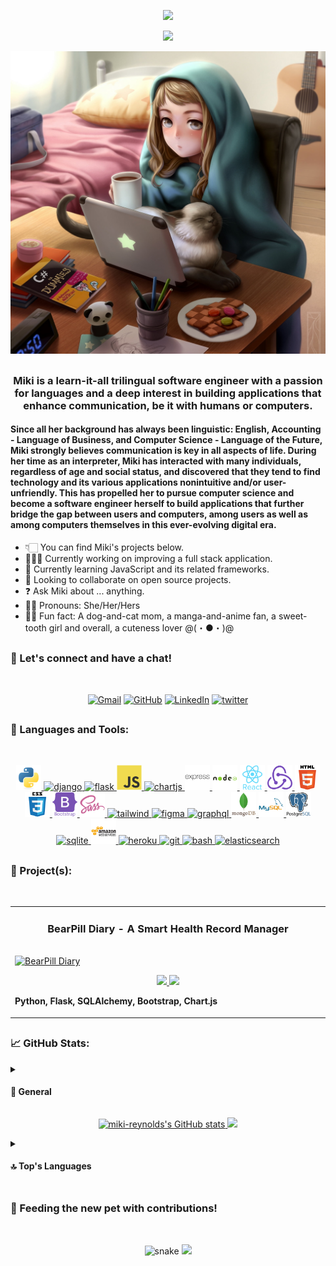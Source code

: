 <p align="center">
  <img src="https://capsule-render.vercel.app/api?text=Hi There!🕹️&animation=fadeIn&type=waving&color=gradient&height=100"/>
</p>

<p align="center">
  <a href="https://github.com/miki-reynolds"><img src="https://readme-typing-svg.herokuapp.com?font=Noto+Sans+Japanese&size=22&color=FF708E&lines=Welcome+to+Miki's+profile+%CA%95%E2%80%A2%CC%81%E1%B4%A5%E2%80%A2%CC%80%CA%94+;%22The+harder+you+work%2C+;The+luckier+you+get%22++-+Gary+Player&center=true&width=500&height=50"></a>
</p>


<p align="center">
<img alt="Neko" src="https://github.com/miki-reynolds/miki-reynolds/blob/main/neko.jpg?raw=true"/>
</p>


##
<h3 align="center">
	Miki is a learn-it-all trilingual software engineer with a passion for languages and a deep interest in building applications that enhance communication, be it with humans or computers.
</h3>

#### Since all her background has always been linguistic: English, Accounting - Language of Business, and Computer Science - Language of the Future, Miki strongly believes communication is key in all aspects of life. During her time as an interpreter, Miki has interacted with many individuals, regardless of age and social status, and discovered that they tend to find technology and its various applications nonintuitive and/or user-unfriendly. This has propelled her to pursue computer science and become a software engineer herself to build applications that further bridge the gap between users and computers, among users  as well as among computers themselves in this ever-evolving digital era.

- 👇🏻 You can find Miki's projects below.
- 👩🏻‍💻 Currently working on improving a full stack application.
- 🌱 Currently learning JavaScript and its related frameworks.
- 👯 Looking to collaborate on open source projects. 
- ❓ Ask Miki about ... anything.
- 👩‍🦰 Pronouns: She/Her/Hers
- 🐻‍❄️ Fun fact: A dog-and-cat mom, a manga-and-anime fan, a sweet-tooth girl and overall, a cuteness lover @(・●・)@


##
### 💬 Let's connect and have a chat!
<br />
<p align="center">
  <!-- <a href=""><img src="https://img.icons8.com/bubbles/50/000000/web.png" alt="Website"/></a> -->
	<a href="mailto:mikireynolds.swe@gmail.com"><img src="https://img.icons8.com/bubbles/50/000000/gmail.png" title='Gmail' alt="Gmail"/></a>
	<a href="https://github.com/miki-reynolds"><img src="https://img.icons8.com/bubbles/50/000000/github.png" title='GitHub' alt="GitHub"/></a>
	<a href="https://www.linkedin.com/in/mikireynolds10/"><img src="https://img.icons8.com/bubbles/50/000000/linkedin.png" title='LinkedIn' alt="LinkedIn"/></a>
	<a href="https://twitter.com/mikirey_"><img src="https://img.icons8.com/bubbles/50/000000/twitter-circled.png" title='Twitter' alt="twitter"/></a>
</p>


##
### 🚀 Languages and Tools:
<br />
<p align="center"> 
  <a href="https://www.python.org" target="_blank" rel="noreferrer"> 
  <img src="https://raw.githubusercontent.com/devicons/devicon/master/icons/python/python-original.svg" alt="python" width="40" height="40"/> 
 </a> 
  <a href="https://www.djangoproject.com/" target="_blank" rel="noreferrer"> <img src="https://cdn.jsdelivr.net/gh/devicons/devicon/icons/django/django-plain.svg" alt="django" width="40" height="40"/> 
 </a> 
 <a href="https://flask.palletsprojects.com/" target="_blank" rel="noreferrer"> 
  <img src="https://www.vectorlogo.zone/logos/pocoo_flask/pocoo_flask-icon.svg" alt="flask" width="40" height="40"/> 
 </a> 
 
 <a href="https://developer.mozilla.org/en-US/docs/Web/JavaScript" target="_blank" rel="noreferrer"> 
 <img src="https://raw.githubusercontent.com/devicons/devicon/master/icons/javascript/javascript-original.svg" alt="javascript" width="40" height="40"/> 
 </a> 
 <a href="https://www.chartjs.org" target="_blank" rel="noreferrer"> 
  <img src="https://www.chartjs.org/media/logo-title.svg" alt="chartjs" width="40" height="40"/> 
 </a> 
 <a href="https://expressjs.com" target="_blank" rel="noreferrer"> 
  <img src="https://raw.githubusercontent.com/devicons/devicon/master/icons/express/express-original-wordmark.svg" alt="express" width="40" height="40"/> 
 </a>
 <a href="https://nodejs.org" target="_blank" rel="noreferrer"> 
  <img src="https://raw.githubusercontent.com/devicons/devicon/master/icons/nodejs/nodejs-original-wordmark.svg" alt="nodejs" width="40" height="40"/> 
 </a> 
 <a href="https://reactjs.org/" target="_blank" rel="noreferrer"> 
  <img src="https://raw.githubusercontent.com/devicons/devicon/master/icons/react/react-original-wordmark.svg" alt="react" width="40" height="40"/> 
 </a> 
 <a href="https://redux.js.org" target="_blank" rel="noreferrer"> 
  <img src="https://raw.githubusercontent.com/devicons/devicon/master/icons/redux/redux-original.svg" alt="redux" width="40" height="40"/> 
 </a>
 
 <a href="https://www.w3.org/html/" target="_blank" rel="noreferrer"> 
  <img src="https://raw.githubusercontent.com/devicons/devicon/master/icons/html5/html5-original-wordmark.svg" alt="html5" width="40" height="40"/> 
 </a> 
 <a href="https://www.w3schools.com/css/" target="_blank" rel="noreferrer"> 
  <img src="https://raw.githubusercontent.com/devicons/devicon/master/icons/css3/css3-original-wordmark.svg" alt="css3" width="40" height="40"/> 
 </a>
 <a href="https://getbootstrap.com" target="_blank" rel="noreferrer"> 
  <img src="https://raw.githubusercontent.com/devicons/devicon/master/icons/bootstrap/bootstrap-plain-wordmark.svg" alt="bootstrap" width="40" height="40"/> 
 </a> 
 <a href="https://sass-lang.com" target="_blank" rel="noreferrer"> 
  <img src="https://raw.githubusercontent.com/devicons/devicon/master/icons/sass/sass-original.svg" alt="sass" width="40" height="40"/> 
 </a> 
 <a href="https://tailwindcss.com/" target="_blank" rel="noreferrer"> 
  <img src="https://www.vectorlogo.zone/logos/tailwindcss/tailwindcss-icon.svg" alt="tailwind" width="40" height="40"/> 
 </a> 
 
 <a href="https://www.figma.com/" target="_blank" rel="noreferrer"> 
  <img src="https://www.vectorlogo.zone/logos/figma/figma-icon.svg" alt="figma" width="40" height="40"/> 
 </a> 
 
 <a href="https://graphql.org" target="_blank" rel="noreferrer"> 
  <img src="https://www.vectorlogo.zone/logos/graphql/graphql-icon.svg" alt="graphql" width="40" height="40"/> 
 </a> 
 <a href="https://www.mongodb.com/" target="_blank" rel="noreferrer"> 
  <img src="https://raw.githubusercontent.com/devicons/devicon/master/icons/mongodb/mongodb-original-wordmark.svg" alt="mongodb" width="40" height="40"/> 
 </a> 
 <a href="https://www.mysql.com/" target="_blank" rel="noreferrer"> 
  <img src="https://raw.githubusercontent.com/devicons/devicon/master/icons/mysql/mysql-original-wordmark.svg" alt="mysql" width="40" height="40"/> 
 </a>
 <a href="https://www.postgresql.org" target="_blank" rel="noreferrer"> <img src="https://raw.githubusercontent.com/devicons/devicon/master/icons/postgresql/postgresql-original-wordmark.svg" alt="postgresql" width="40" height="40"/> </a>
 <a href="https://www.sqlite.org/" target="_blank" rel="noreferrer"> 
  <img src="https://www.vectorlogo.zone/logos/sqlite/sqlite-icon.svg" alt="sqlite" width="40" height="40"/> 
 </a> 
 
 <a href="https://aws.amazon.com" target="_blank" rel="noreferrer"> 
  <img src="https://raw.githubusercontent.com/devicons/devicon/master/icons/amazonwebservices/amazonwebservices-original-wordmark.svg" alt="aws" width="40" height="40"/> 
 </a> 
 <a href="https://heroku.com" target="_blank" rel="noreferrer"> 
  <img src="https://www.vectorlogo.zone/logos/heroku/heroku-icon.svg" alt="heroku" width="40" height="40"/> 
 </a> 
 <a href="https://git-scm.com/" target="_blank" rel="noreferrer"> <img src="https://www.vectorlogo.zone/logos/git-scm/git-scm-icon.svg" alt="git" width="40" height="40"/> 
 </a> 
 <a href="https://www.gnu.org/software/bash/" target="_blank" rel="noreferrer"> 
  <img src="https://www.vectorlogo.zone/logos/gnu_bash/gnu_bash-icon.svg" alt="bash" width="40" height="40"/> 
 </a> 
 <a href="https://www.elastic.co" target="_blank" rel="noreferrer"> 
  <img src="https://www.vectorlogo.zone/logos/elastic/elastic-icon.svg" alt="elasticsearch" width="40" height="40"/> 
 </a> 
</p>

##
### 📸 Project(s):
<br>
<table align="center">
  <tr>
    <td width="50%" valign="top">
      <h3 align="center">BearPill Diary - A Smart Health Record Manager</h3>
        <br />
        <a target="_blank" href="https://restaurant-sample-website.netlify.app/">
            <img src="#" width="100%" alt="BearPill Diary"/>
        </a>
        <br />
        <p align="center">
          <a href="https://github.com/miki-reynolds/BearPill-Diary" target="_blank">
		  <img src="https://img.shields.io/badge/-Repo-000?style=for-the-badge&logo=Github&logoColor=white" />
	  </a>
	  <a href="https://bearpilldiary.herokuapp.com/" target="_blank">
    		<img src="https://img.shields.io/badge/-Website-fff?style=for-the-badge&logo=Wordpress&logoColor=black" />
  	  </a>
      	</p>
         <p><strong>Python, Flask, SQLAlchemy, Bootstrap, Chart.js</strong></p>
    </td>
  </tr>
</table>	


##
### 📈 GitHub Stats:
<p>
<details>
 <summary> <h4>📶 General </h4> </summary>
</details>
<p align="center">
 <a href="http://www.github.com/miki-reynolds">
	 <img width="450px" src="https://github-readme-stats.vercel.app/api?username=miki-reynolds&show_icons=true&hide=&count_private=true&title_color=ff708e&text_color=ffffff&icon_color=ff708e&bg_color=1c1917&hide_border=true&show_icons=true" alt="miki-reynolds's GitHub stats" />
 </a>
 <a href="http://www.github.com/miki-reynolds">
	<img width="450px" src="https://github-readme-streak-stats.herokuapp.com/?user=miki-reynolds&stroke=780b3e&background=1c1917&ring=ff708e&fire=780b3e&currStreakNum=ffffff&currStreakLabel=780b3e&sideNums=ffffff&sideLabels=ffffff&dates=ffffff&hide_border=true" />
 </a>
</p>

<details>
 <summary> <h4>🔝 Top's Languages </h4> </summary>
 <br />
 <p align="center">
  <a href="https://github.com/miki-reynolds">
   <img height="180" width="450px" src="https://github-readme-stats.vercel.app/api/top-langs/?username=miki-reynolds&langs_count=8&layout=compact&theme=react&hide_border=true&bg_color=1c1917&title_color=ff708e&text_color=ffffff&icon_color=ff708e&hide=Jupyter%20Notebook"  alt="Miki's Top Languages" />
  </a>
 </p>
</details>


##
### 🐍 Feeding the new pet with contributions! 
<br />
<p align="center">
  <img src="https://github.com/miki-reynolds/miki-reynolds/blob/output/github-contribution-grid-snake.gif" alt="snake"></center>

  <img src="https://capsule-render.vercel.app/api?type=waving&color=gradient&height=100&section=footer"/>
</p>
